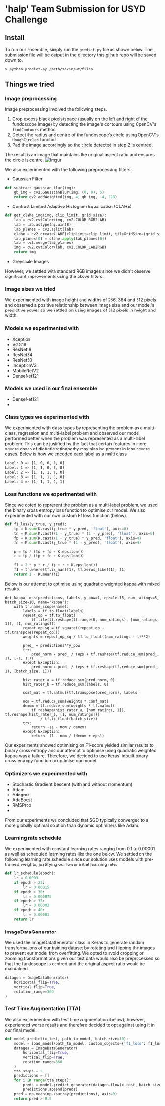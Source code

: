 # 'halp' Team Submission for USYD Challenge

## Install

To run our ensemble, simply run the `predict.py` file as shown below. The submission file will be output in the directory this github repo will be saved down to.

```bash
$ python predict.py /path/to/input/files
```

## Things we tried

### Image preprocessing

Image preprocessing involved the following steps.
1. Crop excess black pixels/space (usually on the left and right of the fundoscope image) by detecting the image's contours using OpenCV's `findContours` method.
2. Detect the radius and centre of the fundoscope's circle using OpenCV's `HoughCircles` function.
3. Pad the image accordingly so the circle detected in step 2 is centred.

The result is an image that maintains the original aspect ratio and ensures the circle is centre.
![Imgur](https://i.imgur.com/n0pLj0a.png)

We also experimented with the following preprocessing filters:

- Gaussian Filter
```python
def subtract_gaussian_blur(img):
    gb_img = cv2.GaussianBlur(img, (0, 0), 5)
    return cv2.addWeighted(img, 4, gb_img, -4, 128)
```
- Contrast Limited Adaptive Histogram Equalization (CLAHE)
```python
def get_clahe_img(img, clip_limit, grid_size):
    lab = cv2.cvtColor(img, cv2.COLOR_RGB2LAB)
    lab = lab.astype(np.uint8)
    lab_planes = cv2.split(lab)
    clahe = cv2.createCLAHE(clipLimit=clip_limit, tileGridSize=(grid_size, grid_size))
    lab_planes[0] = clahe.apply(lab_planes[0])
    lab = cv2.merge(lab_planes)
    img = cv2.cvtColor(lab, cv2.COLOR_LAB2RGB)
    return img
```
- Greyscale Images

However, we settled with standard RGB images since we didn't observe significant improvements using the above filters.

### Image sizes we tried
We experimented with image height and widths of 256, 384 and 512 pixels and observed a positive relationship between image size and our model's predictive power so we settled on using images of 512 pixels in height and width.

### Models we experimented with

- Xception
- VGG16
- ResNet18
- ResNet34
- ResNet50
- InceptionV3
- MobileNetV2
- DenseNet121

### Models we used in our final ensemble

- DenseNet121
- 

### Class types we experimented with

We experimented with class types by representing the problem as a multi-class, regression and multi-label problem and observed our model performed better when the problem was represented as a multi-label problem. This can be justified by the fact that certain features in more severe cases of diabetic retinopathy may also be present in less severe cases. Below is how we encoded each label as a multi class

```bash
Label: 0 => [1, 0, 0, 0, 0]
Label: 1 => [1, 1, 0, 0, 0]
Label: 2 => [1, 1, 1, 0, 0]
Label: 3 => [1, 1, 1, 1, 0]
Label: 4 => [1, 1, 1, 1, 1]
```

### Loss functions we experimented with

 Since we opted to represent the problem as a multi-label problem, we used the binary cross entropy loss function to optimise our model. We also experimented with our own custom F1 loss function (below). 
 
```python
def f1_loss(y_true, y_pred):
    tp = K.sum(K.cast(y_true * y_pred, 'float'), axis=0)
    tn = K.sum(K.cast((1 - y_true) * (1 - y_pred), 'float'), axis=0)
    fp = K.sum(K.cast((1 - y_true) * y_pred, 'float'), axis=0)
    fn = K.sum(K.cast(y_true * (1 - y_pred), 'float'), axis=0)

    p = tp / (tp + fp + K.epsilon())
    r = tp / (tp + fn + K.epsilon())

    f1 = 2 * p * r / (p + r + K.epsilon())
    f1 = tf.where(tf.is_nan(f1), tf.zeros_like(f1), f1)
    return 1 - K.mean(f1)
```
Below is our attempt to optimise using quadratic weighted kappa with mixed results.

```
def kappa_loss(predictions, labels, y_pow=1, eps=1e-15, num_ratings=5, batch_size=10, name='kappa'):
    with tf.name_scope(name):
        labels = tf.to_float(labels)
        repeat_op = tf.to_float(
            tf.tile(tf.reshape(tf.range(0, num_ratings), [num_ratings, 1]), [1, num_ratings]))
        repeat_op_sq = tf.square((repeat_op - tf.transpose(repeat_op)))
        weights = repeat_op_sq / tf.to_float((num_ratings - 1)**2)

        pred_ = predictions**y_pow
        try:
            pred_norm = pred_ / (eps + tf.reshape(tf.reduce_sum(pred_, 1), [-1, 1]))
        except Exception:
            pred_norm = pred_ / (eps + tf.reshape(tf.reduce_sum(pred_, 1), [batch_size, 1]))

        hist_rater_a = tf.reduce_sum(pred_norm, 0)
        hist_rater_b = tf.reduce_sum(labels, 0)

        conf_mat = tf.matmul(tf.transpose(pred_norm), labels)

        nom = tf.reduce_sum(weights * conf_mat)
        denom = tf.reduce_sum(weights * tf.matmul(
            tf.reshape(hist_rater_a, [num_ratings, 1]), tf.reshape(hist_rater_b, [1, num_ratings]))
                / tf.to_float(batch_size))
        try:
            return -(1 - nom / denom)
        except Exception:
            return -(1 - nom / (denom + eps))
```
Our experiments showed optimising on F1-score yielded similar results to binary cross entropy and our attempt to optimise using quadratic weighted kappa was a failure. Therefore, we decided to use Keras' inbuilt binary cross entropy function to optimise our model.

### Optimizers we experimented with
- Stochastic Gradient Descent (with and without momentum)
- Adam
- Adagrad
- AdaBoost
- RMSProp
- 

From our experiments we concluded that SGD typically converged to a more globally optimal solution than dynamic optimizers like Adam.

### Learning rate schedule

We experimented with constant learning rates ranging from 0.1 to 0.00001 as well as scheduled learning rates like the one below. We settled on the following learning rate schedule since our solution uses models with pre-trained weights, justifying our lower initial learning rate.

```python
def lr_schedule(epoch):
    lr = 0.0003
    if epoch > 25:
        lr = 0.00015
    if epoch > 30:
        lr = 0.000075
    if epoch > 35:
        lr = 0.00003
    if epoch > 40:
        lr = 0.00001
    return lr
```

### ImageDataGenerator
We used the ImageDataGenerator class in Keras to generate random transformations of our training dataset by rotating and flipping the images to prevent our model from overfitting. We opted to avoid cropping or zooming transformations given our test data would also be preprocessed so that the fundoscope is centred and the original aspect ratio would be maintained.

```python
datagen = ImageDataGenerator(
    horizontal_flip=True,
    vertical_flip=True,
    rotation_range=360
)
```

### Test Time Augmentation (TTA)
We also experimented with test time augmentation (below); however, experienced worse results and therefore decided to opt against using it in our final model.

```python
def model_predict(x_test, path_to_model, batch_size=10):
    model = load_model(path_to_model, custom_objects={'f1_loss': f1_loss, 'multi_label_acc': multi_label_acc, 'f1_m': f1_m})
    datagen = ImageDataGenerator(
        horizontal_flip=True,
        vertical_flip=True,
        rotation_range=360
    )
    tta_steps = 5
    predictions = []
    for i in range(tta_steps):
        preds = model.predict_generator(datagen.flow(x_test, batch_size=batch_size, shuffle=False, seed=1), steps=len(x_test) / batch_size)
        predictions.append(preds)
    pred = np.mean(np.asarray(predictions), axis=0)
    return pred > 0.5
```
